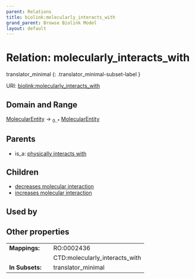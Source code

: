 ```yaml
---
parent: Relations
title: biolink:molecularly_interacts_with
grand_parent: Browse Biolink Model
layout: default
---
```


# Relation: molecularly_interacts_with

translator_minimal
{: .translator_minimal-subset-label }




URI: [biolink:molecularly_interacts_with](https://w3id.org/biolink/vocab/molecularly_interacts_with)

## Domain and Range

[MolecularEntity](MolecularEntity.md) ->  <sub>0..*</sub> [MolecularEntity](MolecularEntity.md)

## Parents

 *  is_a: [physically interacts with](physically_interacts_with.md)

## Children

 *  [decreases molecular interaction](decreases_molecular_interaction.md)
 *  [increases molecular interaction](increases_molecular_interaction.md)

## Used by


## Other properties

|  |  |  |
| --- | --- | --- |
| **Mappings:** | | RO:0002436 |
|  | | CTD:molecularly_interacts_with |
| **In Subsets:** | | translator_minimal |

